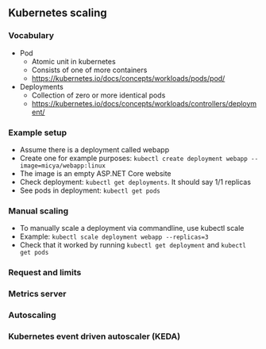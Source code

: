 ## Kubernetes scaling

### Vocabulary

- Pod
    - Atomic unit in kubernetes
    - Consists of one of more containers
    - https://kubernetes.io/docs/concepts/workloads/pods/pod/
- Deployments
    - Collection of zero or more identical pods
    - https://kubernetes.io/docs/concepts/workloads/controllers/deployment/

### Example setup

- Assume there is a deployment called webapp
- Create one for example purposes: `kubectl create deployment webapp --image=micya/webapp:linux`
- The image is an empty ASP.NET Core website
- Check deployment: `kubectl get deployments`. It should say 1/1 replicas
- See pods in deployment: `kubectl get pods`

### Manual scaling

- To manually scale a deployment via commandline, use kubectl scale
- Example: `kubectl scale deployment webapp --replicas=3`
- Check that it worked by running `kubectl get deployment` and `kubectl get pods`

### Request and limits

### Metrics server


### Autoscaling

### Kubernetes event driven autoscaler (KEDA)
